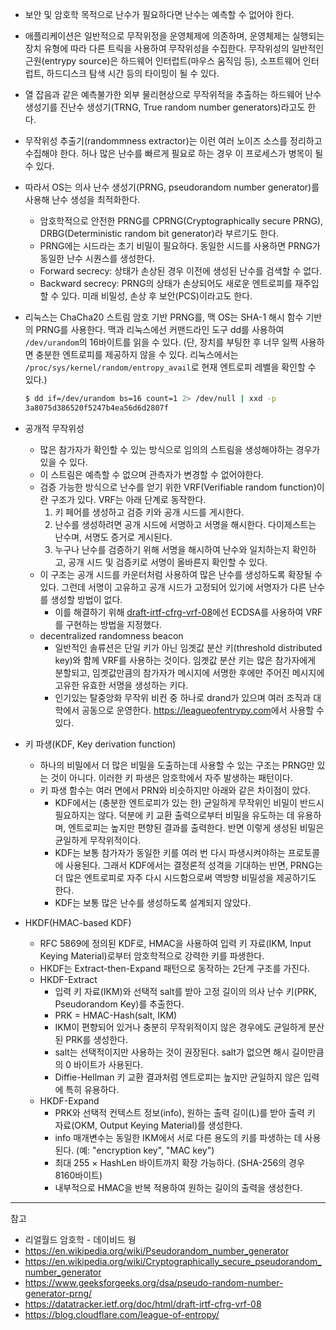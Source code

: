 
- 보안 및 암호학 목적으로 난수가 필요하다면 난수는 예측할 수 없어야 한다.
- 애플리케이션은 일반적으로 무작위정을 운영체제에 의존하며, 운영체제는 실행되는 장치 유형에 따라 다른 트릭을 사용하여 무작위성을 수집한다. 무작위성의 일반적인 근원(entrypy source)은 하드웨어 인터럽트(마우스 움직임 등), 소프트웨어 인터럽트, 하드디스크 탐색 시간 등의 타이밍이 될 수 있다.
- 열 잡음과 같은 예측불가한 외부 물리현상으로 무작위적을 추출하는 하드웨어 난수 생성기를 진난수 생성기(TRNG, True random number generators)라고도 한다.
- 무작위성 추출기(randommness extractor)는 이런 여러 노이즈 소스를 정리하고 수집해야 한다. 허나 많은 난수를 빠르게 필요로 하는 경우 이 프로세스가 병목이 될 수 있다.

- 따라서 OS는 의사 난수 생성기(PRNG, pseudorandom number generator)를 사용해 난수 생성을 최적화한다.
  - 암호학적으로 안전한 PRNG를 CPRNG(Cryptographically secure PRNG), DRBG(Deterministic random bit generator)라 부르기도 한다.
  - PRNG에는 시드라는 초기 비밀이 필요하다. 동일한 시드를 사용하면 PRNG가 동일한 난수 시퀀스를 생성한다.
  - Forward secrecy: 상태가 손상된 경우 이전에 생성된 난수를 검색할 수 없다.
  - Backward secrecy: PRNG의 상태가 손상되어도 새로운 엔트로피를 재주입할 수 있다. 미래 비밀성, 손상 후 보안(PCS)이라고도 한다.

- 리눅스는 ChaCha20 스트림 암호 기반 PRNG를, 맥 OS는 SHA-1 해시 함수 기반의 PRNG를 사용한다. 맥과 리눅스에선 커맨드라인 도구 dd를 사용하여 `/dev/urandom`의 16바이트를 읽을 수 있다. (단, 장치를 부팅한 후 너무 일찍 사용하면 충분한 엔트로피를 제공하지 않을 수 있다. 리눅스에서는 `/proc/sys/kernel/random/entropy_avail`로 현재 엔트로피 레벨을 확인할 수 있다.)

  ```sh
  $ dd if=/dev/urandom bs=16 count=1 2> /dev/null | xxd -p
  3a8075d386520f5247b4ea56d6d2807f
  ```

- 공개적 무작위성
  - 많은 참가자가 확인할 수 있는 방식으로 임의의 스트림을 생성해야하는 경우가 있을 수 있다.
  - 이 스트림은 예측할 수 없으며 관측자가 변경할 수 없어야한다.
  - 검증 가능한 방식으로 난수를 얻기 위한 VRF(Verifiable random function)이란 구조가 있다. VRF는 아래 단계로 동작한다.
    1. 키 페어를 생성하고 검증 키와 공개 시드를 게시한다.
    2. 난수를 생성하려면 공개 시드에 서명하고 서명을 해시한다. 다이제스트는 난수며, 서명도 증거로 게시된다.
    3. 누구나 난수를 검증하기 위해 서명을 해시하여 난수와 일치하는지 확인하고, 공개 시드 및 검증키로 서명이 올바른지 확인할 수 있다.
  - 이 구조는 공개 시드를 카운터처럼 사용하여 많은 난수를 생성하도록 확장될 수 있다. 그런데 서명이 고유하고 공개 시드가 고정되어 있기에 서명자가 다른 난수를 생성할 방법이 없다.
    - 이를 해결하기 위해 [draft-irtf-cfrg-vrf-08](https://tools.ietf.org/html/draft-irtf-cfrg-vrf-08)에선 ECDSA를 사용하여 VRF를 구현하는 방법을 지정했다.
  - decentralized randomness beacon
    - 일반적인 솔류션은 단일 키가 아닌 임곗값 분산 키(threshold distributed key)와 함께 VRF를 사용하는 것이다. 임곗값 분산 키는 많은 참가자에게 분할되고, 임곗값만큼의 참가자가 메시지에 서명한 후에만 주어진 메시지에 고유한 유효한 서명을 생성하는 키다.
    - 인기있는 탈중앙화 무작위 비컨 중 하나로 drand가 있으며 여러 조직과 대학에서 공동으로 운영한다. <https://leagueofentrypy.com>에서 사용할 수 있다.

- 키 파생(KDF, Key derivation function)
  - 하나의 비밀에서 더 많은 비밀을 도출하는데 사용할 수 있는 구조는 PRNG만 있는 것이 아니다. 이러한 키 파생은 암호학에서 자주 발생하는 패턴이다.
  - 키 파생 함수는 여러 면에서 PRN와 비슷하지만 아래와 같은 차이점이 았다.
    - KDF에서는 (충분한 엔트로피가 있는 한) 균일하게 무작위인 비밀이 반드시 필요하지는 않다. 덕분에 키 교환 출력으로부터 비밀을 유도하는 데 유용하며, 엔트로피는 높지만 편향된 결과를 출력한다. 반면 이렇게 생성된 비밀은 균일하게 무작위적이다.
    - KDF는 보통 참가자가 동일한 키를 여러 번 다시 파생시켜야하는 프로토콜에 사용된다. 그래서 KDF에서는 결정론적 성격을 기대하는 반면, PRNG는 더 많은 엔트로피로 자주 다시 시드함으로써 역방향 비밀성을 제공하기도 한다.
    - KDF는 보통 많은 난수를 생성하도록 설계되지 않았다.

- HKDF(HMAC-based KDF)
  - RFC 5869에 정의된 KDF로, HMAC을 사용하여 입력 키 자료(IKM, Input Keying Material)로부터 암호학적으로 강력한 키를 파생한다.
  - HKDF는 Extract-then-Expand 패턴으로 동작하는 2단계 구조를 가진다.
  - HKDF-Extract
    - 입력 키 자료(IKM)와 선택적 salt를 받아 고정 길이의 의사 난수 키(PRK, Pseudorandom Key)를 추출한다.
    - PRK = HMAC-Hash(salt, IKM)
    - IKM이 편향되어 있거나 충분히 무작위적이지 않은 경우에도 균일하게 분산된 PRK를 생성한다.
    - salt는 선택적이지만 사용하는 것이 권장된다. salt가 없으면 해시 길이만큼의 0 바이트가 사용된다.
    - Diffie-Hellman 키 교환 결과처럼 엔트로피는 높지만 균일하지 않은 입력에 특히 유용하다.
  - HKDF-Expand
    - PRK와 선택적 컨텍스트 정보(info), 원하는 출력 길이(L)를 받아 출력 키 자료(OKM, Output Keying Material)를 생성한다.
    - info 매개변수는 동일한 IKM에서 서로 다른 용도의 키를 파생하는 데 사용된다. (예: "encryption key", "MAC key")
    - 최대 255 × HashLen 바이트까지 확장 가능하다. (SHA-256의 경우 8160바이트)
    - 내부적으로 HMAC을 반복 적용하여 원하는 길이의 출력을 생성한다.

---
참고

- 리얼월드 암호학 - 데이비드 웡
- <https://en.wikipedia.org/wiki/Pseudorandom_number_generator>
- <https://en.wikipedia.org/wiki/Cryptographically_secure_pseudorandom_number_generator>
- <https://www.geeksforgeeks.org/dsa/pseudo-random-number-generator-prng/>
- <https://datatracker.ietf.org/doc/html/draft-irtf-cfrg-vrf-08>
- <https://blog.cloudflare.com/league-of-entropy/>
